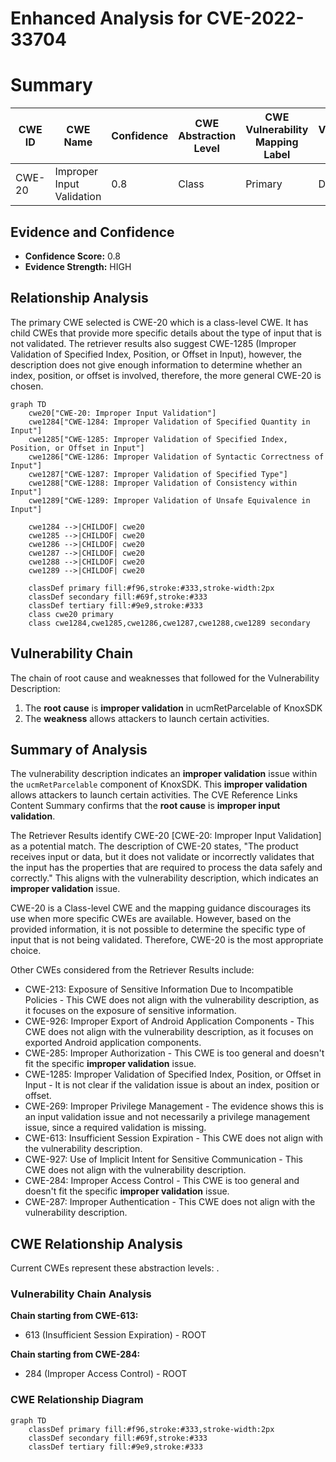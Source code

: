 # Enhanced Analysis for CVE-2022-33704

# Summary
| CWE ID | CWE Name | Confidence | CWE Abstraction Level | CWE Vulnerability Mapping Label | CWE-Vulnerability Mapping Notes |
|---|---|---|---|---|---|
| CWE-20 | Improper Input Validation | 0.8 | Class | Primary | Discouraged |

## Evidence and Confidence

*   **Confidence Score:** 0.8
*   **Evidence Strength:** HIGH

## Relationship Analysis
The primary CWE selected is CWE-20 which is a class-level CWE. It has child CWEs that provide more specific details about the type of input that is not validated. The retriever results also suggest CWE-1285 (Improper Validation of Specified Index, Position, or Offset in Input), however, the description does not give enough information to determine whether an index, position, or offset is involved, therefore, the more general CWE-20 is chosen.

```mermaid
graph TD
    cwe20["CWE-20: Improper Input Validation"]
    cwe1284["CWE-1284: Improper Validation of Specified Quantity in Input"]
    cwe1285["CWE-1285: Improper Validation of Specified Index, Position, or Offset in Input"]
    cwe1286["CWE-1286: Improper Validation of Syntactic Correctness of Input"]
    cwe1287["CWE-1287: Improper Validation of Specified Type"]
    cwe1288["CWE-1288: Improper Validation of Consistency within Input"]
    cwe1289["CWE-1289: Improper Validation of Unsafe Equivalence in Input"]
    
    cwe1284 -->|CHILDOF| cwe20
    cwe1285 -->|CHILDOF| cwe20
    cwe1286 -->|CHILDOF| cwe20
    cwe1287 -->|CHILDOF| cwe20
    cwe1288 -->|CHILDOF| cwe20
    cwe1289 -->|CHILDOF| cwe20
    
    classDef primary fill:#f96,stroke:#333,stroke-width:2px
    classDef secondary fill:#69f,stroke:#333
    classDef tertiary fill:#9e9,stroke:#333
    class cwe20 primary
    class cwe1284,cwe1285,cwe1286,cwe1287,cwe1288,cwe1289 secondary
```

## Vulnerability Chain
The chain of root cause and weaknesses that followed for the Vulnerability Description:
1.  The **root cause** is **improper validation** in ucmRetParcelable of KnoxSDK
2.  The **weakness** allows attackers to launch certain activities.

## Summary of Analysis
The vulnerability description indicates an **improper validation** issue within the `ucmRetParcelable` component of KnoxSDK. This **improper validation** allows attackers to launch certain activities. The CVE Reference Links Content Summary confirms that the **root cause** is **improper input validation**.

The Retriever Results identify CWE-20 [CWE-20: Improper Input Validation] as a potential match. The description of CWE-20 states, "The product receives input or data, but it does not validate or incorrectly validates that the input has the properties that are required to process the data safely and correctly." This aligns with the vulnerability description, which indicates an **improper validation** issue.

CWE-20 is a Class-level CWE and the mapping guidance discourages its use when more specific CWEs are available. However, based on the provided information, it is not possible to determine the specific type of input that is not being validated. Therefore, CWE-20 is the most appropriate choice.

Other CWEs considered from the Retriever Results include:

*   CWE-213: Exposure of Sensitive Information Due to Incompatible Policies - This CWE does not align with the vulnerability description, as it focuses on the exposure of sensitive information.
*   CWE-926: Improper Export of Android Application Components - This CWE does not align with the vulnerability description, as it focuses on exported Android application components.
*   CWE-285: Improper Authorization - This CWE is too general and doesn't fit the specific **improper validation** issue.
*   CWE-1285: Improper Validation of Specified Index, Position, or Offset in Input - It is not clear if the validation issue is about an index, position or offset.
*   CWE-269: Improper Privilege Management - The evidence shows this is an input validation issue and not necessarily a privilege management issue, since a required validation is missing.
*   CWE-613: Insufficient Session Expiration - This CWE does not align with the vulnerability description.
*   CWE-927: Use of Implicit Intent for Sensitive Communication - This CWE does not align with the vulnerability description.
*   CWE-284: Improper Access Control - This CWE is too general and doesn't fit the specific **improper validation** issue.
*   CWE-287: Improper Authentication - This CWE does not align with the vulnerability description.


## CWE Relationship Analysis

Current CWEs represent these abstraction levels: .


### Vulnerability Chain Analysis

**Chain starting from CWE-613:**
- 613 (Insufficient Session Expiration) - ROOT


**Chain starting from CWE-284:**
- 284 (Improper Access Control) - ROOT



### CWE Relationship Diagram

```mermaid
graph TD
    classDef primary fill:#f96,stroke:#333,stroke-width:2px
    classDef secondary fill:#69f,stroke:#333
    classDef tertiary fill:#9e9,stroke:#333
```